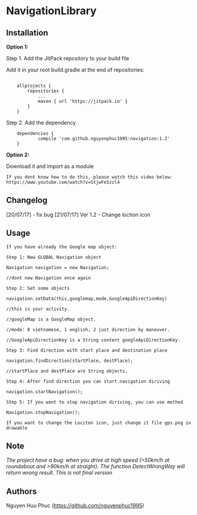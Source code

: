 # NavigationLibrary


## Installation

**Option 1:**

Step 1. Add the JitPack repository to your build file

Add it in your root build.gradle at the end of repositories:

```

	allprojects {
		repositories {
			...
			maven { url 'https://jitpack.io' }
		}
	}
```
Step 2. Add the dependency
```
	dependencies {
	        compile 'com.github.nguyenphuc1995:navigation:1.2'
	}

```

**Option 2:**

Download it and import as a module
```
If you dont know how to do this, please watch this video below:
https://www.youtube.com/watch?v=StjwFeSzzl4
```

## Changelog

[20/07/17]
    - fix bug 
[21/07/17] Ver 1.2
    - Change loction icon

## Usage

```
If you have already the Google map object:

Step 1: New GLOBAL Navigation object

Navigation navigation = new Navigation;

//dont new Navigation once again

Step 2: Set some objects

navigation.setData(this,googlemap,mode,GoogleApiDirectionKey)

//this is your activity.

//googleMap is a GoogleMap object.

//mode: 0 vietnamese, 1 english, 2 just direction by maneuver.

//GoogleApiDirectionKey is a String content googleApiDirectionKey.

Step 3: Find direction with start place and destination place

navigation.findDirection(startPlace, destPlace);

//startPlace and destPlace are String objects.

Step 4: After find direction you can start navigation diriving

navigation.startNavigation();
 
Step 5: If you want to stop navigation diriving, you can use method

Navigation.stopNavigation();

If you want to change the Lociton icon, just change it file gps.png in drawable
```
## Note
*The project have a bug: when you drive at high speed (>50km/h at roundabout and >90km/h at straight). The function DetectWrongWay will return wrong result.* 
*This is not final version*
## Authors

Nguyen Huu Phuc (https://github.com/nguyenphuc1995)


